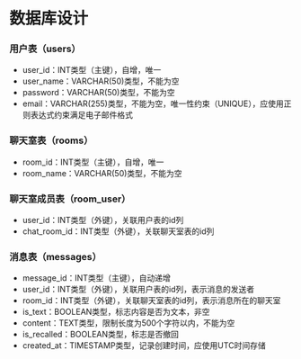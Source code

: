 # 数据库设计

### 用户表（users）
-   user_id：INT类型（主键），自增，唯一
-   user_name：VARCHAR(50)类型，不能为空
-   password：VARCHAR(50)类型，不能为空
-   email：VARCHAR(255)类型，不能为空，唯一性约束（UNIQUE），应使用正则表达式约束满足电子邮件格式

### 聊天室表（rooms）
-   room_id：INT类型（主键），自增，唯一
-   room_name：VARCHAR(50)类型，不能为空

### 聊天室成员表（room_user）
-   user_id：INT类型（外键），关联用户表的id列
-   chat_room_id：INT类型（外键），关联聊天室表的id列

### 消息表（messages）
-   message_id：INT类型（主键），自动递增
-   user_id：INT类型（外键），关联用户表的id列，表示消息的发送者
-   room_id：INT类型（外键），关联聊天室表的id列，表示消息所在的聊天室
-   is_text：BOOLEAN类型，标志内容是否为文本，非空
-   content：TEXT类型，限制长度为500个字符以内，不能为空
-   is_recalled：BOOLEAN类型，标志是否撤回
-   created_at：TIMESTAMP类型，记录创建时间，应使用UTC时间存储
